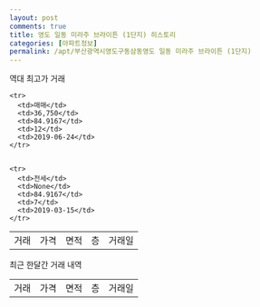 ```yaml
---
layout: post
comments: true
title: 영도 일동 미라주 브라이튼 (1단지) 히스토리
categories: [아파트정보]
permalink: /apt/부산광역시영도구동삼동영도 일동 미라주 브라이튼 (1단지)
---
```


역대 최고가 거래
<table class="sortable">
    <tr>
      <td>거래</td>
      <td>가격</td>
      <td>면적</td>
      <td>층</td>
      <td>거래일</td>
    </tr>
    
    <tr>
      <td>매매</td>
      <td>36,750</td>
      <td>84.9167</td>
      <td>12</td>
      <td>2019-06-24</td>
    </tr>
        
    
    <tr>
      <td>전세</td>
      <td>None</td>
      <td>84.9167</td>
      <td>7</td>
      <td>2019-03-15</td>
    </tr>
        
    
</table>

최근 한달간 거래 내역

<font size='small'>
<table class="sortable">
    <tr>
      <td>거래</td>
      <td>가격</td>
      <td>면적</td>
      <td>층</td>
      <td>거래일</td>
    </tr>

</table>
</font>

